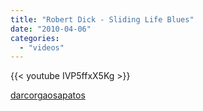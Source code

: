 ```yaml
---
title: "Robert Dick - Sliding Life Blues"
date: "2010-04-06"
categories:
  - "videos"
---
```


{{< youtube IVP5ffxX5Kg >}}

[darcorgaosapatos](http://darcorgaosapatos.tumblr.com/post/475811809/robert-dick-sliding-life-blues)
